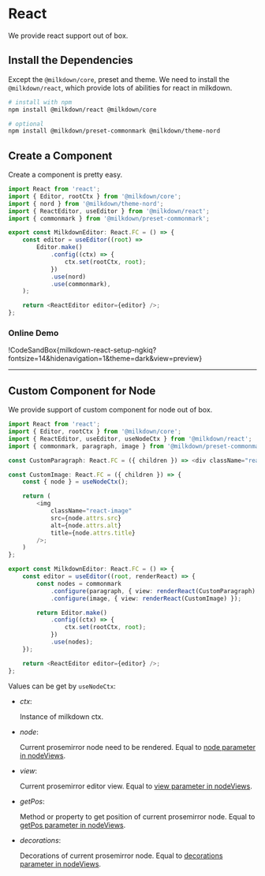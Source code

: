 # React

We provide react support out of box.

## Install the Dependencies

Except the `@milkdown/core`, preset and theme. We need to install the `@milkdown/react`, which provide lots of abilities for react in milkdown.

```bash
# install with npm
npm install @milkdown/react @milkdown/core

# optional
npm install @milkdown/preset-commonmark @milkdown/theme-nord
```

## Create a Component

Create a component is pretty easy.

```typescript
import React from 'react';
import { Editor, rootCtx } from '@milkdown/core';
import { nord } from '@milkdown/theme-nord';
import { ReactEditor, useEditor } from '@milkdown/react';
import { commonmark } from '@milkdown/preset-commonmark';

export const MilkdownEditor: React.FC = () => {
    const editor = useEditor((root) =>
        Editor.make()
            .config((ctx) => {
                ctx.set(rootCtx, root);
            })
            .use(nord)
            .use(commonmark),
    );

    return <ReactEditor editor={editor} />;
};
```

### Online Demo

!CodeSandBox{milkdown-react-setup-ngkiq?fontsize=14&hidenavigation=1&theme=dark&view=preview}

---

## Custom Component for Node

We provide support of custom component for node out of box.

```typescript
import React from 'react';
import { Editor, rootCtx } from '@milkdown/core';
import { ReactEditor, useEditor, useNodeCtx } from '@milkdown/react';
import { commonmark, paragraph, image } from '@milkdown/preset-commonmark';

const CustomParagraph: React.FC = ({ children }) => <div className="react-paragraph">{children}</div>;

const CustomImage: React.FC = ({ children }) => {
    const { node } = useNodeCtx();

    return (
        <img
            className="react-image"
            src={node.attrs.src}
            alt={node.attrs.alt}
            title={node.attrs.title}
        />;
    )
};

export const MilkdownEditor: React.FC = () => {
    const editor = useEditor((root, renderReact) => {
        const nodes = commonmark
            .configure(paragraph, { view: renderReact(CustomParagraph) })
            .configure(image, { view: renderReact(CustomImage) });

        return Editor.make()
            .config((ctx) => {
                ctx.set(rootCtx, root);
            })
            .use(nodes);
    });

    return <ReactEditor editor={editor} />;
};
```

Values can be get by `useNodeCtx`:

-   _ctx_:

    Instance of milkdown ctx.

-   _node_:

    Current prosemirror node need to be rendered.
    Equal to [node parameter in nodeViews](https://prosemirror.net/docs/ref/#view.EditorProps.nodeViews).

-   _view_:

    Current prosemirror editor view.
    Equal to [view parameter in nodeViews](https://prosemirror.net/docs/ref/#view.EditorProps.nodeViews).

-   _getPos_:

    Method or property to get position of current prosemirror node.
    Equal to [getPos parameter in nodeViews](https://prosemirror.net/docs/ref/#view.EditorProps.nodeViews).

-   _decorations_:

    Decorations of current prosemirror node.
    Equal to [decorations parameter in nodeViews](https://prosemirror.net/docs/ref/#view.EditorProps.nodeViews).
